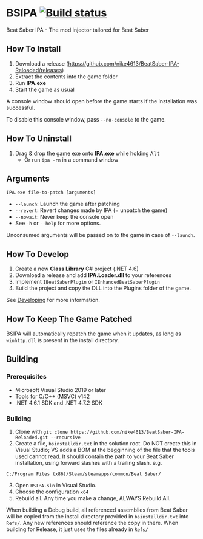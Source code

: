 
# BSIPA [![Build status](https://ci.appveyor.com/api/projects/status/fql702mky0d5bcky?svg=true)](https://ci.appveyor.com/project/nike4613/beatsaber-ipa-reloaded)

Beat Saber IPA - The mod injector tailored for Beat Saber

## How To Install

1. Download a release (https://github.com/nike4613/BeatSaber-IPA-Reloaded/releases)
2. Extract the contents into the game folder
3. Run **IPA.exe**
4. Start the game as usual

A console window should open before the game starts if the installation was successful.

To disable this console window, pass `--no-console` to the game.

## How To Uninstall

1. Drag & drop the game exe onto **IPA.exe** while holding <kbd>Alt</kbd>
    - Or run `ipa -rn` in a command window

## Arguments

`IPA.exe file-to-patch [arguments]` 

- `--launch`: Launch the game after patching
- `--revert`: Revert changes made by IPA (= unpatch the game)
- `--nowait`: Never keep the console open
- See `-h` or `--help` for more options.

Unconsumed arguments will be passed on to the game in case of `--launch`.

## How To Develop

1. Create a new **Class Library** C# project (.NET 4.6)
2. Download a release and add **IPA.Loader.dll** to your references
3. Implement `IBeatSaberPlugin` or `IEnhancedBeatSaberPlugin`
4. Build the project and copy the DLL into the Plugins folder of the game.

See [Developing](https://github.com/nike4613/BeatSaber-IPA-Reloaded/wiki/Developing) for more information.

## How To Keep The Game Patched

BSIPA will automatically repatch the game when it updates, as long as `winhttp.dll` is present in the install directory.

## Building

### Prerequisites 

- Microsoft Visual Studio 2019 or later
- Tools for C/C++ (MSVC) v142
- .NET 4.6.1 SDK and .NET 4.7.2 SDK

### Building

1. Clone with `git clone https://github.com/nike4613/BeatSaber-IPA-Reloaded.git --recursive`
2. Create a file, `bsinstalldir.txt` in the solution root. Do NOT create this in Visual Studio; VS adds a BOM at the begginning of the file that the tools used cannot read. It should contain the path to your Beat Saber installation, using forward slashes with a trailing slash. e.g. 
```
C:/Program Files (x86)/Steam/steamapps/common/Beat Saber/
```
3. Open `BSIPA.sln` in Visual Studio.
4. Choose the configuration `x64`
5. Rebuild all. Any time you make a change, ALWAYS Rebuild All.

When building a Debug build, all referenced assemblies from Beat Saber will be copied from the install directory provided in `bsinstalldir.txt` into `Refs/`. Any new references should reference the copy in there. When building for Release, it just uses the files already in `Refs/`